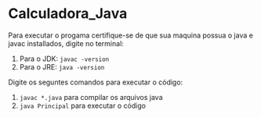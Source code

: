 # Calculadora_Java

Para executar o progama certifique-se de que sua maquina possua o java e javac installados, digite no terminal:
1. Para o JDK: ```javac -version```
1. Para o JRE: ```java -version```

Digite os seguntes comandos para executar o código:
1. ```javac *.java``` para compilar os arquivos java
2. ```java Principal``` para executar o código
